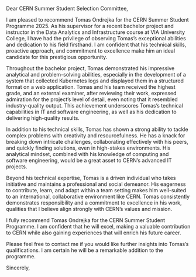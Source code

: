 Dear CERN Summer Student Selection Committee,

I am pleased to recommend Tomas Ondrejka for the CERN Summer Student Programme 2025. As his supervisor for a recent bachelor project and instructor in the Data Analytics and Infrastructure course at VIA University College, I have had the privilege of observing Tomas’s exceptional abilities and dedication to his field firsthand. I am confident that his technical skills, proactive approach, and commitment to excellence make him an ideal candidate for this prestigious opportunity.

Throughout the bachelor project, Tomas demonstrated his impressive analytical and problem-solving abilities, especially in the development of a system that collected Kubernetes logs and displayed them in a structured format on a web application. Tomas and his team received the highest grade, and an external examiner, after reviewing their work, expressed admiration for the project’s level of detail, even noting that it resembled industry-quality output. This achievement underscores Tomas’s technical capabilities in IT and software engineering, as well as his dedication to delivering high-quality results.

In addition to his technical skills, Tomas has shown a strong ability to tackle complex problems with creativity and resourcefulness. He has a knack for breaking down intricate challenges, collaborating effectively with his peers, and quickly finding solutions, even in high-stakes environments. His analytical mindset, combined with his knowledge of computing and software engineering, would be a great asset to CERN’s advanced IT projects.

Beyond his technical expertise, Tomas is a driven individual who takes initiative and maintains a professional and social demeanor. His eagerness to contribute, learn, and adapt within a team setting makes him well-suited to an international, collaborative environment like CERN. Tomas consistently demonstrates responsibility and a commitment to excellence in his work, qualities that I believe align strongly with CERN’s values and mission.

I fully recommend Tomas Ondrejka for the CERN Summer Student Programme. I am confident that he will excel, making a valuable contribution to CERN while also gaining experiences that will enrich his future career.

Please feel free to contact me if you would like further insights into Tomas’s qualifications. I am certain he will be a remarkable addition to the programme.

Sincerely,  